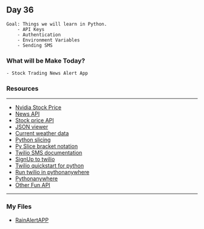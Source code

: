 ## Day 36
    Goal: Things we will learn in Python.
        - API Keys
        - Authentication
        - Environment Variables
        - Sending SMS
        
### What will be Make Today?
    - Stock Trading News Alert App


### Resources

---
- [Nvidia Stock Price](https://www.tradingview.com/chart/?symbol=NASDAQ%3ANVDA)
- [News API](https://newsapi.org/)
- [Stock price API](https://www.alphavantage.co/)
- [JSON viewer](https://jsonviewer.stack.hu/)
- [Current weather data](https://openweathermap.org/current)
- [Python slicing](https://www.w3schools.com/python/ref_func_slice.asp)
- [Py Slice bracket notation](https://stackoverflow.com/questions/509211/understanding-slice-notation)
- [Twilio SMS documentation](https://www.twilio.com/docs/sms)
- [SignUp to twilio](https://www.twilio.com/try-twilio)
- [Twilio quickstart for python](https://www.twilio.com/docs/sms/quickstart/python)
- [Run twilio in pythonanywhere](https://help.pythonanywhere.com/pages/TwilioBehindTheProxy/)
- [Pythonanywhere](https://www.pythonanywhere.com/)
- [Other Fun API](https://apilist.fun/)


---

### My Files

- [RainAlertAPP](Extra_Hard/main.py)



